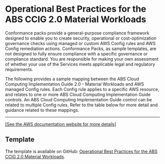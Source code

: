 # Operational Best Practices for the ABS CCIG 2\.0 Material Workloads<a name="operational-best-practices-for-ABS-CCIGv2-Material"></a>

Conformance packs provide a general\-purpose compliance framework designed to enable you to create security, operational or cost\-optimization governance checks using managed or custom AWS Config rules and AWS Config remediation actions\. Conformance Packs, as sample templates, are not designed to fully ensure compliance with a specific governance or compliance standard\. You are responsible for making your own assessment of whether your use of the Services meets applicable legal and regulatory requirements\.

The following provides a sample mapping between the ABS Cloud Computing Implementation Guide 2\.0 \- Material Workloads and AWS managed Config rules\. Each Config rule applies to a specific AWS resource, and relates to one or more ABS Cloud Computing Implementation Guide controls\. An ABS Cloud Computing Implementation Guide control can be related to multiple Config rules\. Refer to the table below for more detail and guidance related to these mappings\.


****  
[\[See the AWS documentation website for more details\]](http://docs.aws.amazon.com/config/latest/developerguide/operational-best-practices-for-ABS-CCIGv2-Material.html)

## Template<a name="ccig-conformance-pack-sample"></a>

The template is available on GitHub: [Operational Best Practices for the ABS CCIG 2\.0 Material Workloads](https://github.com/awslabs/aws-config-rules/blob/master/aws-config-conformance-packs/Operational-Best-Practices-for-ABS-CCIGv2-Material.yaml)\.